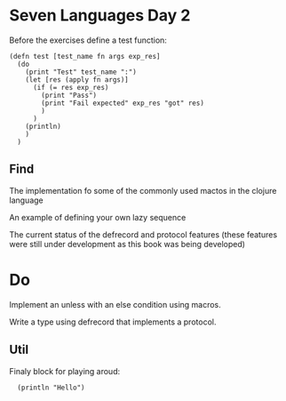 # Seven Languages Day 2

Before the exercises define a test function:
```eval-clojure
(defn test [test_name fn args exp_res]
  (do 
    (print "Test" test_name ":")
    (let [res (apply fn args)]
      (if (= res exp_res)
        (print "Pass")
        (print "Fail expected" exp_res "got" res)
        )
      )
    (println)
    )
  )
```
## Find
The implementation fo some of the commonly used mactos in the clojure language

An example of defining your own lazy sequence

The current status of the defrecord and protocol features (these features were still under development as this book was being developed)


# Do

Implement an unless with an else condition using macros.

Write a type using defrecord that implements a protocol.

## Util

Finaly block for playing aroud:
```eval-clojure
  (println "Hello")
```
